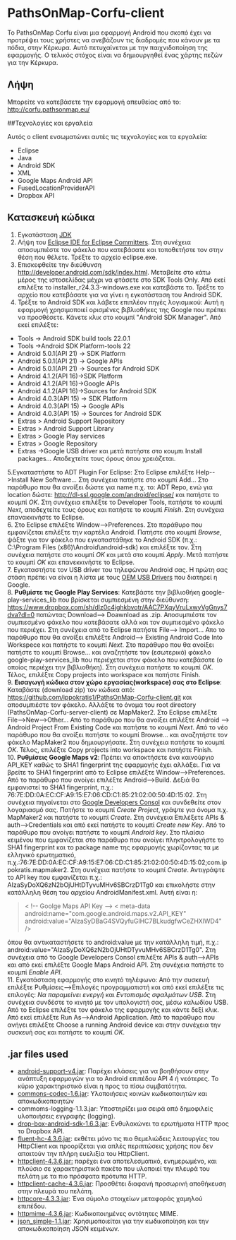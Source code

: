 ﻿# PathsOnMap-Corfu-client
 Το PathsOnMap Corfu είναι μια εφαρμογή Android που σκοπό έχει να προτρέψει τους χρήστες να ανεβάζουν τις διαδρομές που κάνουν με τα πόδια, στην Κέρκυρα. Αυτό πετυχαίνεται με την παιχνιδοποίηση της εφαρμογής. Ο τελικός στόχος είναι να δημιουργηθεί ένας χάρτης πεζών για την Κέρκυρα.

## Λήψη ##
Μπορείτε να κατεβάσετε την εφαρμογή απευθείας από το: http://corfu.pathsonmap.eu/

##Τεχνολογίες και εργαλεία 

Αυτός ο client ενσωματώνει αυτές τις τεχνολογίες και τα εργαλεία:

 - Eclipse
 - Java
 - Android SDK
 - XML
 - Google Maps Android API
 - FusedLocationProviderAPI
 - Dropbox API

## Κατασκευή κώδικα ##

 1. Εγκατάσταση [JDK](http://www.oracle.com/technetwork/java/javase/downloads/jdk7-downloads-1880260.html)
 2. Λήψη του [Eclipse IDE for Eclipse Committers](http://www.eclipse.org/downloads/packages/eclipse-ide-eclipse-committers-450/marsr). Στη συνέχεια αποσυμπιέστε τον φάκελο που κατεβάσατε και τοποθετήστε τον στην θέση που θέλετε. Τρέξτε το αρχείο eclipse.exe.
 3. Επισκεφθείτε την διεύθυνση http://developer.android.com/sdk/index.html. Μεταβείτε στο κάτω μέρος της ιστοσελίδας μέχρι να φτάσετε στο  SDK Tools Only. Από εκεί επιλέξτε το installer_r24.3.3-windows.exe και κατεβάστε το. Τρέξτε το αρχείο που κατεβάσατε για να γίνει η εγκατάσταση του Android SDK.
 4. Τρέξτε το Android SDK και λάβετε επιπλέον πηγές λογισμικού: Αυτή η εφαρμογή χρησιμοποιεί ορισμένες βιβλιοθήκες της Google που πρέπει να προσθέσετε. Κάνετε κλικ στο κουμπί "Android SDK Manager". Από εκεί επιλέξτε:
 
- Tools -> Android SDK build tools 22.0.1
- Tools ->Android SDK Platform-tools 22
- Android 5.0.1(API 21) -> SDK Platform
- Android 5.0.1(API 21) -> Google APIs
- Android 5.0.1(API 21) -> Sources for Android SDK
- Android 4.1.2(API 16)->SDK Platform
- Android 4.1.2(API 16)->Google APIs
- Android 4.1.2(API 16)->Sources for Android SDK
- Android 4.0.3(API 15) -> SDK Platform
- Android 4.0.3(API 15) -> Google APIs
- Android 4.0.3(API 15) -> Sources for Android SDK
- Extras > Android Support Repository 
-  Extras > Android Support Library 
- Extras > Google Play services 
- Extras > Google Repository
- Extras ->Google USB driver
και μετά πατήστε στο κουμπι Install packages... Αποδεχτείτε τους όρους όπου χρειάζεται.

5.Εγκαταστήστε το ADT Plugin For Eclipse: Στο Eclipse επιλέξτε Help-->Install New Software... Στη συνέχεια πατήστε στο κουμπί Add... Στο παράθυρο που θα ανοίξει δώστε για name π.χ. το: ADT Repo, ενώ για location δώστε: http://dl-ssl.google.com/android/eclipse/ και πατήστε το κουμπί *OK*. Στη συνέχεια επιλέξτε το Developer Tools, πατήστε το κουμπί *Next*, αποδεχτείτε τους όρους και πατήστε το κουμπί *Finish*. Στη συνέχεια επανακκινήστε το Eclipse. <br />
6. Στο Eclipse επιλέξτε Window-->Preferences. Στο παράθυρο που εμφανίζεται επιλέξτε την καρτέλα Android. Πατήστε στο κουμπί *Browse*, ψάξτε για τον φάκελο που εγκαταστάθηκε το Android SDK (π.χ.:  C:\Program Files (x86)\Android\android-sdk) και επιλέξτε τον. Στη συνέχεια πατήστε στο κουμπί *OK* και μετά στο κουμπί *Apply*. Μετά πατήστε το κουμπί *OK* και επανεκκινήστε το Eclipse. <br />
7. Εγκαταστήστε τον USB driver του τηλεφώνου Android σας. Η πρώτη σας στάση πρέπει να είναι η λίστα με τους  [OEM USB Drivers](http://developer.android.com/tools/extras/oem-usb.html#Drivers) που διατηρεί η Google. <br />
8. **Ρυθμίστε τις Google Play Services**: Κατεβάστε την βιβλιοθήκη google-play-services_lib που βρίσκεται συμπιεσμένη στην διεύθυνση: https://www.dropbox.com/sh/dlz0c4jghkbvotr/AAC7PXqyVruLxwyVgGnys7dva?dl=0 πατώντας Download--> Doawnload as .zip. Αποσυμπιέστε τον συμπιεσμένο φάκελο που κατεβάσατε αλλά και τον συμπιεσμένο φάκελο που περιέχει.  Στη συνέχεια από το Eclipse πατήστε File--> Import... Απο το παράθυρο που θα ανοίξει επιλέξτε  Android--> Existing Android Code Into Workspece και πατήστε το κουμπί *Next*. Στο παράθυρο που θα ανοίξει πατήστε το κουμπί Browse... και αναζητήστε τον (εσωτερικό) φάκελο google-play-services_lib που περιέχεται στον φάκελο που κατεβάσατε (ο οποίος περιέχει την βιβλιοθήκη). Στη συνέχεια πατήστε το κουμπί *OK*. Τέλος, επιλέξτε Copy projects into workspace και πατήστε Finish. <br />
9. **Εισαγωγή κώδικα στον χώρο εργασίας(workspace) σας στο Eclipse**: Καταβάστε (download zip) τον κώδικα από: https://github.com/ippokratis1/PathsOnMap-Corfu-client.git και αποσυμπιέστε τον φάκελο. Αλλάξτε το όνομα του root directory (PathsOnMap-Corfu-server-client) σε MapMaker2. Στο Eclipse επιλέξτε File-->New-->Other... Από το παράθυρο που θα ανοίξει επιλέξτε Android --> Android Project From Existing Code και πατήστε το κουμπί *Next*. Από το νέο παράθυρο που θα ανοίξει πατήστε το κουμπί Browse... και αναζητήστε τον φάκελο MapMaker2 που δημιουργήσατε. Στη συνέχεια πατήστε το κουμπί *OK*. Τέλος, επιλέξτε Copy projects into workspace και πατήστε Finish. <br />
10. **Ρυθμίσεις Google Maps v2**: Πρέπει να αποκτήσετε ένα καινούργιο API_KEY καθώς το SHA1 fingerprint της εφαρμογής έχει αλλάξει. Για να βρείτε το SHA1 fingerprint από το Eclipse επιλέξτε Window-->Preferences. Από το παράθυρο που ανοίγει επιλέξτε Android-->Build. Δεξιά θα εμφανιστεί το SHA1 fingerprint, π.χ.: 76:7E:DD:0A:EC:CF:A9:15:E7:06:CD:C1:85:21:02:00:50:4D:15:02. Στη συνέχεια πηγαίνεται στο  [Google Developers Consol](https://accounts.google.com/ServiceLogin?continue=https://console.developers.google.com/project) και συνδεθείτε στον λογαριασμό σας. Πατήστε το κουμπί *Create Project*, γράψτε για όνομα π.χ. MapMaker2 και πατήστε το κουμπί *Create*. Στη συνέχεια Επιλέξετε APIs & auth-->Credentials και από εκεί πατήστε το κουμπί *Create new Key*. Από το παράθυρο που ανοίγει πατήστε το κουμπί *Android key*. Στο πλαίσιο κειμένου που εμφανίζεται στο παράθυρο που ανοίγει πληκτρολογήστε το SHA1 fingerprint και το package name της εφαρμογής χωρίζοντας τα με ελληνικό ερωτηματικό, π.χ.:76:7E:DD:0A:EC:CF:A9:15:E7:06:CD:C1:85:21:02:00:50:4D:15:02;com.ippokratis.mapmaker2.  Στη συνέχεια πατήστε το κουμπί *Create*. Αντιγράψτε το API key που εμφανίζεται π.χ.: AIzaSyDoXQ6zN2bOjUHtDTyvuMHv6SBCrzD1Tg0 και επικολήστε στην κατάλληλη θέση του αρχείου AndroidManifest.xml. Αυτή είναι η: 
>  < !-- Goolge Maps API Key -->
>       < meta-data
>            android:name="com.google.android.maps.v2.API_KEY"
 >           android:value="AIzaSyDBaG4SVQyfuGlHC7BLkudgfwCeZHXlWD4" />

όπου θα αντικαταστήσετε  το android:value με την κατάλληλη τιμή, π.χ.: android:value="AIzaSyDoXQ6zN2bOjUHtDTyvuMHv6SBCrzD1Tg0". Στη συνέχεια από το Google Developers Consol επιλέξτε APIs & auth-->APIs και από εκεί επιλέξτε Google Maps Android API. Στη συνέχεια πατήστε το κουμπί *Enable API*. <br />
11. Εγκατάσταση  εφαρμογής στο κινητό τηλέφωνο: Από την συσκευή επιλέξτε Ρυθμίσεις-->Επιλογές προγραμματιστή και από εκεί επιλέξτε τις επιλογές: *Να παραμείνει ενεργή* και *Εντοπισμός σφαλμάτων USB*. Στη συνέχεια συνδέστε το κινητό με τον υπολογιστή σας, μέσω καλωδίου USB. Από το Eclipse επιλέξτε τον φάκελο της εφαρμογής και κάντε δεξί κλικ. Από εκεί επιλέξτε Run As-->Android Application. Από το παράθυρο που ανήγει επιλέξτε Choose a running Android device και στην συνέχεια την συσκευή σας και πατήστε το κουμπί *OK*.

## .jar files used ##

 - [android-support-v4.jar](http://developer.android.com/reference/android/support/v4/app/package-summary.html): Παρέχει κλάσεις για να βοηθήσουν στην ανάπτυξη εφαρμογών για το Android επιπέδου API 4 ή νεότερες. Το κύριο χαρακτηριστικό είναι η προς τα πίσω συμβατότητα.
 - [commons-codec-1.6.jar](https://commons.apache.org/proper/commons-codec/): Υλοποιήσεις κοινών κωδικοποιητών και αποκωδικοποιητών
 - commoms-logging-1.1.3.jar: Υποστηρίζει μια σειρά από δημοφιλείς υλοποιήσεις εγγραφής (logging).
 - [drop-box-android-sdk-1.6.3.jar](https://www.dropbox.com/developers/core/sdks/android): Ενθυλακώνει τα ερωτήματα HTTP προς το Dropbox API.
 - [fluent-hc-4.3.6.jar](https://hc.apache.org/httpcomponents-client-ga/tutorial/html/fluent.html):  εκθέτει μόνο τις πιο θεμελιώδεις λειτουργίες του HttpClient και προορίζεται για απλές περιπτώσεις χρήσης που δεν απαιτούν την πλήρη ευελιξία του HttpClient.
 - [httpclient-4.3.6.jar:](https://hc.apache.org/httpcomponents-client-ga/) παρέχει ένα αποτελεσματικό, ενημερωμένο, και πλούσιο σε χαρακτηριστικά πακέτο που υλοποιεί την πλευρά του πελάτη με τα πιο πρόσφατα πρότυπα HTTP.
 - [httpclient-cache-4.3.6.jar](http://hc.apache.org/httpcomponents-client-ga/httpclient-cache/apidocs/org/apache/http/impl/client/cache/CachingHttpClient.html): Προσθέτει διαφανή προσωρινή αποθήκευση στην πλευρά του πελάτη.
 - [httpcore-4.3.3.jar](https://hc.apache.org/httpcomponents-core-dev/): Ένα σύμολο στοιχείων μεταφοράς χαμηλού επιπέδου.
 - [httpmime-4.3.6.jar](https://hc.apache.org/httpcomponents-client-ga/httpmime/dependency-info.html):  Κωδικοποιημένες οντότητες MIME.
 - [json_simple-1.1.jar](https://code.google.com/p/json-simple/): Χρησιμοποιείται για την κωδικοποίηση και την αποκωδικοποίηση JSON κειμένων.

